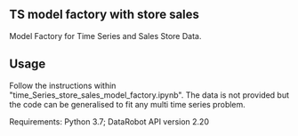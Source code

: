 ## TS model factory with store sales

Model Factory for Time Series and Sales Store Data.

## Usage
Follow the instructions within "time_Series_store_sales_model_factory.ipynb". The data is not provided but the code can be generalised to fit any multi time series problem.


Requirements: Python 3.7; DataRobot API version 2.20
